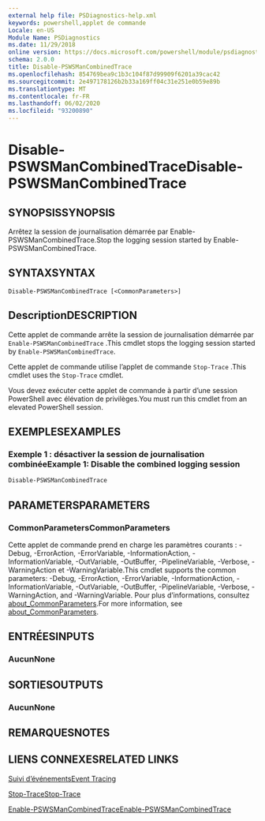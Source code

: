 ```yaml
---
external help file: PSDiagnostics-help.xml
keywords: powershell,applet de commande
Locale: en-US
Module Name: PSDiagnostics
ms.date: 11/29/2018
online version: https://docs.microsoft.com/powershell/module/psdiagnostics/disable-pswsmancombinedtrace?view=powershell-7.1&WT.mc_id=ps-gethelp
schema: 2.0.0
title: Disable-PSWSManCombinedTrace
ms.openlocfilehash: 854769bea9c1b3c104f87d99909f6201a39cac42
ms.sourcegitcommit: 2e497178126b2b33a169ff04c31e251e0b59e89b
ms.translationtype: MT
ms.contentlocale: fr-FR
ms.lasthandoff: 06/02/2020
ms.locfileid: "93200890"
---
```

# <span data-ttu-id="7def3-103">Disable-PSWSManCombinedTrace</span><span class="sxs-lookup"><span data-stu-id="7def3-103">Disable-PSWSManCombinedTrace</span></span>

## <span data-ttu-id="7def3-104">SYNOPSIS</span><span class="sxs-lookup"><span data-stu-id="7def3-104">SYNOPSIS</span></span>
<span data-ttu-id="7def3-105">Arrêtez la session de journalisation démarrée par Enable-PSWSManCombinedTrace.</span><span class="sxs-lookup"><span data-stu-id="7def3-105">Stop the logging session started by Enable-PSWSManCombinedTrace.</span></span>

## <span data-ttu-id="7def3-106">SYNTAX</span><span class="sxs-lookup"><span data-stu-id="7def3-106">SYNTAX</span></span>

```
Disable-PSWSManCombinedTrace [<CommonParameters>]
```

## <span data-ttu-id="7def3-107">Description</span><span class="sxs-lookup"><span data-stu-id="7def3-107">DESCRIPTION</span></span>

<span data-ttu-id="7def3-108">Cette applet de commande arrête la session de journalisation démarrée par `Enable-PSWSManCombinedTrace` .</span><span class="sxs-lookup"><span data-stu-id="7def3-108">This cmdlet stops the logging session started by `Enable-PSWSManCombinedTrace`.</span></span>

<span data-ttu-id="7def3-109">Cette applet de commande utilise l’applet de commande `Stop-Trace` .</span><span class="sxs-lookup"><span data-stu-id="7def3-109">This cmdlet uses the `Stop-Trace` cmdlet.</span></span>

<span data-ttu-id="7def3-110">Vous devez exécuter cette applet de commande à partir d’une session PowerShell avec élévation de privilèges.</span><span class="sxs-lookup"><span data-stu-id="7def3-110">You must run this cmdlet from an elevated PowerShell session.</span></span>

## <span data-ttu-id="7def3-111">EXEMPLES</span><span class="sxs-lookup"><span data-stu-id="7def3-111">EXAMPLES</span></span>

### <span data-ttu-id="7def3-112">Exemple 1 : désactiver la session de journalisation combinée</span><span class="sxs-lookup"><span data-stu-id="7def3-112">Example 1: Disable the combined logging session</span></span>

```powershell
Disable-PSWSManCombinedTrace
```

## <span data-ttu-id="7def3-113">PARAMETERS</span><span class="sxs-lookup"><span data-stu-id="7def3-113">PARAMETERS</span></span>

### <span data-ttu-id="7def3-114">CommonParameters</span><span class="sxs-lookup"><span data-stu-id="7def3-114">CommonParameters</span></span>

<span data-ttu-id="7def3-115">Cette applet de commande prend en charge les paramètres courants : -Debug, -ErrorAction, -ErrorVariable, -InformationAction, -InformationVariable, -OutVariable, -OutBuffer, -PipelineVariable, -Verbose, -WarningAction et -WarningVariable.</span><span class="sxs-lookup"><span data-stu-id="7def3-115">This cmdlet supports the common parameters: -Debug, -ErrorAction, -ErrorVariable, -InformationAction, -InformationVariable, -OutVariable, -OutBuffer, -PipelineVariable, -Verbose, -WarningAction, and -WarningVariable.</span></span> <span data-ttu-id="7def3-116">Pour plus d’informations, consultez [about_CommonParameters](https://go.microsoft.com/fwlink/?LinkID=113216).</span><span class="sxs-lookup"><span data-stu-id="7def3-116">For more information, see [about_CommonParameters](https://go.microsoft.com/fwlink/?LinkID=113216).</span></span>

## <span data-ttu-id="7def3-117">ENTRÉES</span><span class="sxs-lookup"><span data-stu-id="7def3-117">INPUTS</span></span>

### <span data-ttu-id="7def3-118">Aucun</span><span class="sxs-lookup"><span data-stu-id="7def3-118">None</span></span>

## <span data-ttu-id="7def3-119">SORTIES</span><span class="sxs-lookup"><span data-stu-id="7def3-119">OUTPUTS</span></span>

### <span data-ttu-id="7def3-120">Aucun</span><span class="sxs-lookup"><span data-stu-id="7def3-120">None</span></span>

## <span data-ttu-id="7def3-121">REMARQUES</span><span class="sxs-lookup"><span data-stu-id="7def3-121">NOTES</span></span>

## <span data-ttu-id="7def3-122">LIENS CONNEXES</span><span class="sxs-lookup"><span data-stu-id="7def3-122">RELATED LINKS</span></span>

[<span data-ttu-id="7def3-123">Suivi d’événements</span><span class="sxs-lookup"><span data-stu-id="7def3-123">Event Tracing</span></span>](/windows/desktop/ETW/event-tracing-portal)

[<span data-ttu-id="7def3-124">Stop-Trace</span><span class="sxs-lookup"><span data-stu-id="7def3-124">Stop-Trace</span></span>](stop-trace.md)

[<span data-ttu-id="7def3-125">Enable-PSWSManCombinedTrace</span><span class="sxs-lookup"><span data-stu-id="7def3-125">Enable-PSWSManCombinedTrace</span></span>](Enable-PSWSManCombinedTrace.md)

